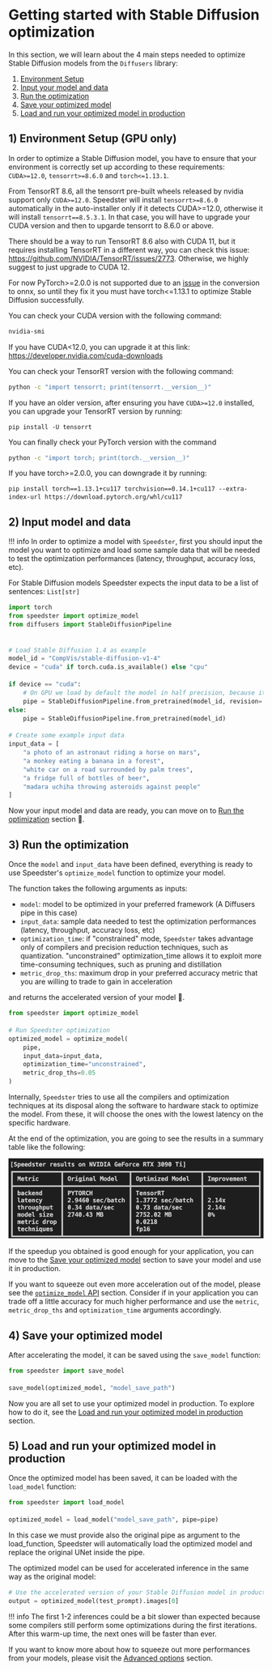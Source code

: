 # Getting started with Stable Diffusion optimization
In this section, we will learn about the 4 main steps needed to optimize Stable Diffusion models from the `Diffusers` library:

1. [Environment Setup](#1-input-model-and-data)
2. [Input your model and data](#2-input-model-and-data)
3. [Run the optimization](#3-run-the-optimization)
4. [Save your optimized model](#4-save-your-optimized-model)
5. [Load and run your optimized model in production](#5-load-and-run-your-optimized-model-in-production)

## 1) Environment Setup (GPU only)
In order to optimize a Stable Diffusion model, you have to ensure that your environment is correctly set up according to these requirements: `CUDA>=12.0`, `tensorrt>=8.6.0` and `torch<=1.13.1`.

From TensorRT 8.6, all the tensorrt pre-built wheels released by nvidia support only `CUDA>=12.0`. Speedster will install `tensorrt>=8.6.0` automatically in the auto-installer only if it detects CUDA>=12.0, otherwise it will install `tensorrt==8.5.3.1`. In that case, you will have to upgrade your CUDA version and then to upgarde tensorrt to 8.6.0 or above.

There should be a way to run TensorRT 8.6 also with CUDA 11, but it requires installing TensorRT in a different way, you can check this issue: https://github.com/NVIDIA/TensorRT/issues/2773. Otherwise, we highly suggest to just upgrade to CUDA 12.

For now PyTorch>=2.0.0 is not supported due to an [issue](https://github.com/pytorch/pytorch/issues/97262) in the conversion to onnx, so until they fix it you must have torch<=1.13.1 to optimize Stable Diffusion successfully.

You can check your CUDA version with the following command:

```bash
nvidia-smi
```

If you have CUDA<12.0, you can upgrade it at this link: https://developer.nvidia.com/cuda-downloads

You can check your TensorRT version with the following command:

```bash
python -c "import tensorrt; print(tensorrt.__version__)"
```

If you have an older version, after ensuring you have `CUDA>=12.0` installed, you can upgrade your TensorRT version by running:
```
pip install -U tensorrt
```

You can finally check your PyTorch version  with the command
```bash
python -c "import torch; print(torch.__version__)"
```
If you have torch>=2.0.0, you can downgrade it by running:
```
pip install torch==1.13.1+cu117 torchvision==0.14.1+cu117 --extra-index-url https://download.pytorch.org/whl/cu117
```

## 2) Input model and data

!!! info
    In order to optimize a model with `Speedster`, first you should input the model you want to optimize and load some sample data that will be needed to test the optimization performances (latency, throughput, accuracy loss, etc). 


For Stable Diffusion models Speedster expects the input data to be a list of sentences: ```List[str]```

```python
import torch
from speedster import optimize_model
from diffusers import StableDiffusionPipeline


# Load Stable Diffusion 1.4 as example
model_id = "CompVis/stable-diffusion-v1-4"
device = "cuda" if torch.cuda.is_available() else "cpu"

if device == "cuda":
    # On GPU we load by default the model in half precision, because it's faster and lighter.
    pipe = StableDiffusionPipeline.from_pretrained(model_id, revision='fp16', torch_dtype=torch.float16)
else:
    pipe = StableDiffusionPipeline.from_pretrained(model_id)

# Create some example input data
input_data = [
    "a photo of an astronaut riding a horse on mars",
    "a monkey eating a banana in a forest",
    "white car on a road surrounded by palm trees",
    "a fridge full of bottles of beer",
    "madara uchiha throwing asteroids against people"
]
```

Now your input model and data are ready, you can move on to [Run the optimization](#2-run-the-optimization) section 🚀.

## 3) Run the optimization
Once the `model` and `input_data` have been defined, everything is ready to use Speedster's `optimize_model` function to optimize your model. 

The function takes the following arguments as inputs:

- `model`: model to be optimized in your preferred framework (A Diffusers pipe in this case)
- `input_data`: sample data needed to test the optimization performances (latency, throughput, accuracy loss, etc)
- `optimization_time`: if "constrained" mode, `Speedster` takes advantage only of compilers and precision reduction techniques, such as quantization. "unconstrained" optimization_time allows it to exploit more time-consuming techniques, such as pruning and distillation 
- `metric_drop_ths`: maximum drop in your preferred accuracy metric that you are willing to trade to gain in acceleration

and returns the accelerated version of your model 🚀.

``` python
from speedster import optimize_model

# Run Speedster optimization
optimized_model = optimize_model(
    pipe, 
    input_data=input_data, 
    optimization_time="unconstrained",
    metric_drop_ths=0.05
)
```

Internally, `Speedster` tries to use all the compilers and optimization techniques at its disposal along the software to hardware stack to optimize the model. From these, it will choose the ones with the lowest latency on the specific hardware.

At the end of the optimization, you are going to see the results in a summary table like the following:

![pt](../images/stable_diffusion.png)

If the speedup you obtained is good enough for your application, you can move to the [Save your optimized model](#3-save-your-optimized-model) section to save your model and use it in production.

If you want to squeeze out even more acceleration out of the model, please see the [`optimize_model` API](../advanced_options.md#optimize_model-api) section. Consider if in your application you can trade off a little accuracy for much higher performance and use the `metric`, `metric_drop_ths` and `optimization_time` arguments accordingly.

## 4) Save your optimized model
After accelerating the model, it can be saved using the `save_model` function:

```python
from speedster import save_model

save_model(optimized_model, "model_save_path")
```

Now you are all set to use your optimized model in production. To explore how to do it, see the [Load and run your optimized model in production](#4-load-and-run-your-optimized-model-in-production) section.

## 5) Load and run your optimized model in production
Once the optimized model has been saved,  it can be loaded with the `load_model` function:
```python
from speedster import load_model

optimized_model = load_model("model_save_path", pipe=pipe)
```

In this case we must provide also the original pipe as argument to the load_function, Speedster will automatically load the optimized model and replace the original UNet inside the pipe.

The optimized model can be used for accelerated inference in the same way as the original model:

```python
# Use the accelerated version of your Stable Diffusion model in production
output = optimized_model(test_prompt).images[0]
```

!!! info
    The first 1-2 inferences could be a bit slower than expected because some compilers still perform some optimizations during the first iterations. After this warm-up time, the next ones will be faster than ever.

If you want to know more about how to squeeze out more performances from your models, please visit the [Advanced options](../advanced_options.md) section.